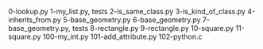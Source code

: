 0-lookup.py
1-my_list.py, tests
2-is_same_class.py
3-is_kind_of_class.py
4-inherits_from.py
5-base_geometry.py
6-base_geometry.py
7-base_geometry.py, tests
8-rectangle.py
9-rectangle.py
10-square.py
11-square.py
100-my_int.py
101-add_attribute.py
102-python.c
